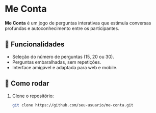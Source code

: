 # Me Conta

**Me Conta** é um jogo de perguntas interativas que estimula conversas profundas e autoconhecimento entre os participantes.

## 📱 Funcionalidades

- Seleção do número de perguntas (15, 20 ou 30).
- Perguntas embaralhadas, sem repetições.
- Interface amigável e adaptada para web e mobile.

## 🚀 Como rodar

1. Clone o repositório:
   ```bash
   git clone https://github.com/seu-usuario/me-conta.git
